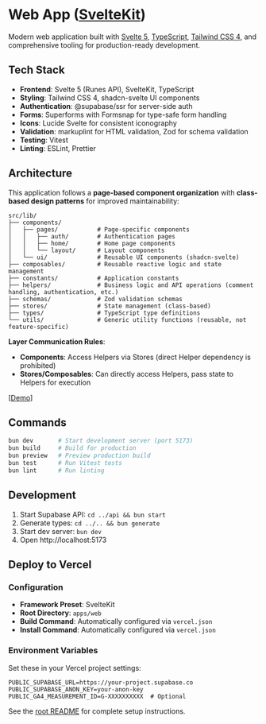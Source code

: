 # Web App ([SvelteKit](https://svelte.dev/docs/kit/))

Modern web application built with [Svelte 5](https://svelte.dev/), [TypeScript](https://www.typescriptlang.org/), [Tailwind CSS 4](https://tailwindcss.com/), and comprehensive tooling for production-ready development.

## Tech Stack

- **Frontend**: Svelte 5 (Runes API), SvelteKit, TypeScript
- **Styling**: Tailwind CSS 4, shadcn-svelte UI components
- **Authentication**: @supabase/ssr for server-side auth
- **Forms**: Superforms with Formsnap for type-safe form handling
- **Icons**: Lucide Svelte for consistent iconography
- **Validation**: markuplint for HTML validation, Zod for schema validation
- **Testing**: Vitest
- **Linting**: ESLint, Prettier

## Architecture

This application follows a **page-based component organization** with **class-based design patterns** for improved maintainability:

```text
src/lib/
├── components/
│   ├── pages/           # Page-specific components
│   │   ├── auth/        # Authentication pages
│   │   ├── home/        # Home page components
│   │   └── layout/      # Layout components
│   └── ui/              # Reusable UI components (shadcn-svelte)
├── composables/         # Reusable reactive logic and state management
├── constants/           # Application constants
├── helpers/             # Business logic and API operations (comment handling, authentication, etc.)
├── schemas/             # Zod validation schemas
├── stores/              # State management (class-based)
├── types/               # TypeScript type definitions
└── utils/               # Generic utility functions (reusable, not feature-specific)
```

**Layer Communication Rules**:

- **Components**: Access Helpers via Stores (direct Helper dependency is prohibited)
- **Stores/Composables**: Can directly access Helpers, pass state to Helpers for execution

[[Demo](https://webapp-template.usagizmo.com/)]

## Commands

```bash
bun dev       # Start development server (port 5173)
bun build     # Build for production
bun preview   # Preview production build
bun test      # Run Vitest tests
bun lint      # Run linting
```

## Development

1. Start Supabase API: `cd ../api && bun start`
2. Generate types: `cd ../.. && bun generate`
3. Start dev server: `bun dev`
4. Open http://localhost:5173

## Deploy to Vercel

### Configuration

- **Framework Preset**: SvelteKit
- **Root Directory**: `apps/web`
- **Build Command**: Automatically configured via `vercel.json`
- **Install Command**: Automatically configured via `vercel.json`

### Environment Variables

Set these in your Vercel project settings:

```env
PUBLIC_SUPABASE_URL=https://your-project.supabase.co
PUBLIC_SUPABASE_ANON_KEY=your-anon-key
PUBLIC_GA4_MEASUREMENT_ID=G-XXXXXXXXXX  # Optional
```

See the [root README](../../README.md) for complete setup instructions.
